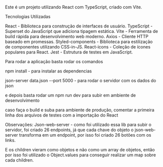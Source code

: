 Este é um projeto utilizando React com TypeScript, criado com Vite.

Tecnologias Utilizadas

React - Biblioteca para construção de interfaces de usuário.
TypeScript - Superset do JavaScript que adiciona tipagem estática.
Vite - Ferramenta de build rápida para desenvolvimento web moderno.
Axios - Cliente HTTP baseado em promessas.
Styled-components - Biblioteca para estilização de componentes utilizando CSS-in-JS.
React-icons - Coleção de ícones populares para React.
Jest - Estrutura de testes em JavaScript.

Para rodar a aplicação basta rodar os comandos

npm install - para instalar as dependencias

json-server data.json --port 5000 - para rodar o servidor com os dados do json

e depois basta rodar um npm run dev para subir em ambiente de desenvolvimento

caso faça o build e suba para ambiente de produção, comentar a primeira linha dos arquivos de testes com a importação do React


Observações:
Json-web-server - como foi utilizado essa lib para subir o servidor, foi criado 26 endpoints, já que cada chave do objeto o json-web-server transforma em um endpoint,
por isso foi criado 26 botões com os links.

E os children vieram como objetos e não como um array de objetos, então por isso foi utilizado o Object.values para conseguir realizar um map sobre cada children.